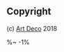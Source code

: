 ## Copyright

(c) [Art Deco][1] 2018

[1]: https://artdeco.bz
[2]: https://github.com/nodejs/node/pull/10866

%~ -1%